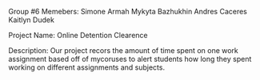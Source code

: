 Group #6
Memebers:
Simone Armah 
Mykyta Bazhukhin
Andres Caceres
Kaitlyn Dudek 

Project Name:
Online Detention Clearence 

Description:
Our project recors the amount of time spent on one work assignment based off of mycoruses to alert students how long they spent working on different assignments and subjects.
 
